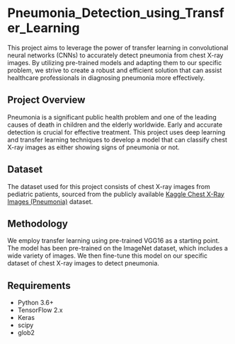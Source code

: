 # Pneumonia_Detection_using_Transfer_Learning
This project aims to leverage the power of transfer learning in convolutional neural networks (CNNs) to accurately detect pneumonia from chest X-ray images. By utilizing pre-trained models and adapting them to our specific problem, we strive to create a robust and efficient solution that can assist healthcare professionals in diagnosing pneumonia more effectively.
## Project Overview
Pneumonia is a significant public health problem and one of the leading causes of death in children and the elderly worldwide. Early and accurate detection is crucial for effective treatment. This project uses deep learning and transfer learning techniques to develop a model that can classify chest X-ray images as either showing signs of pneumonia or not.
## Dataset
The dataset used for this project consists of chest X-ray images from pediatric patients, sourced from the publicly available [ Kaggle Chest X-Ray Images (Pneumonia)](https://www.kaggle.com/datasets/paultimothymooney/chest-xray-pneumonia) dataset. 
## Methodology
We employ transfer learning using pre-trained VGG16 as a starting point. The model has been pre-trained on the ImageNet dataset, which includes a wide variety of images. We then fine-tune this model on our specific dataset of chest X-ray images to detect pneumonia.
## Requirements
- Python 3.6+
- TensorFlow 2.x
- Keras
- scipy
- glob2

